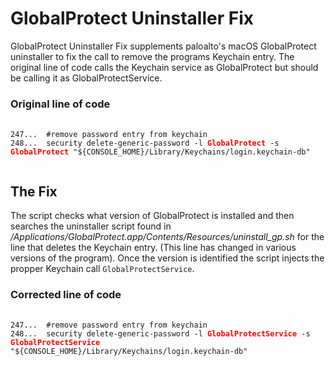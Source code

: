 # GlobalProtect Uninstaller Fix

GlobalProtect Uninstaller Fix supplements paloalto's macOS GlobalProtect uninstaller to fix the call to remove the programs Keychain entry. The original line of code calls the Keychain service as GlobalProtect but should be calling it as GlobalProtectService.

###  Original line of code

<pre>
	<code>
247...	#remove password entry from keychain
248...	security delete-generic-password -l <strong style="color:red;">GlobalProtect</strong> -s <strong style="color:red;">GlobalProtect</strong> "${CONSOLE_HOME}/Library/Keychains/login.keychain-db"
	</code>
</pre>

## The Fix
The script checks what version of GlobalProtect is installed and then searches the uninstaller script found in */Applications/GlobalProtect.app/Contents/Resources/uninstall_gp.sh* for the line that deletes the Keychain entry. (This line has changed in various versions of the program). Once the version is identified the script injects the propper Keychain call `GlobalProtectService`.

### Corrected line of code

<pre>
	<code>
247...	#remove password entry from keychain
248...	security delete-generic-password -l <strong style="color:red;">GlobalProtectService</strong> -s <strong style="color:red;">GlobalProtectService</strong> "${CONSOLE_HOME}/Library/Keychains/login.keychain-db"
	</code>
</pre>






